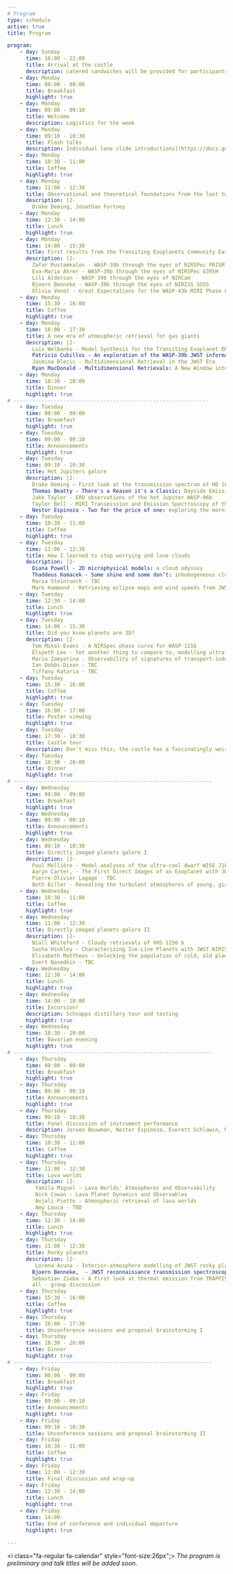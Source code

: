 ```yaml
---
# Program
type: schedule
active: true
title: Program

program:
    - day: Sunday
      time: 16:00 - 22:00
      title: Arrival at the castle
      description: catered sandwiches will be provided for participants arriving before 8 pm (we will have vegetarian options but not vegan) 
    - day: Monday 
      time: 08:00 - 09:00
      title: Breakfast 
      highlight: true
    - day: Monday 
      time: 09:00 - 09:10
      title: Welcome
      description: Logistics for the week 
    - day: Monday 
      time: 09:10 - 10:30
      title: Flash talks
      description: Individual [one slide introductions](https://docs.google.com/presentation/d/18J0rtAq73ZZNzH4ORtuhOesN-LiQlNdaet90mJl2QxA/edit?usp=sharing) (90 seconds per person)
    - day: Monday
      time: 10:30 - 11:00
      title: Coffee 
      highlight: true
    - day: Monday
      time: 11:00 - 12:30
      title: Observational and theoretical foundations from the last two decades of exoplanet atmosphere characterization
      description: |2-
        Drake Deming, Jonathan Fortney
    - day: Monday
      time: 12:30 - 14:00
      title: Lunch 
      highlight: true
    - day: Monday
      time: 14:00 - 15:30
      title: First results from the Transiting Exoplanets Community Early Release Science program
      description: |2-
        Zafar Rustamkalov - WASP-39b through the eyes of NIRSPec PRISM
        Eva-Maria Ahrer - WASP-39b through the eyes of NIRSPec G395H
        Lili Alderson - WASP-39b through the eyes of NIRCam
        Bjoern Benneke - WASP-39b through the eyes of NIRISS SOSS
        Olivia Venot - Great Expectations for the WASP-43b MIRI Phase Curve
    - day: Monday
      time: 15:30 - 16:00
      title: Coffee 
      highlight: true
    - day: Monday
      time: 16:00 - 17:30
      title: A new era of atmospheric retrieval for gas giants
      description: |2-
        Luis Welbanks - Model Synthesis for the Transiting Exoplanet ERS Program
        Patricio Cubillos - An exploration of the WASP-39b JWST information content: data constraints vs modeling biases
        Jasmina Blecic - Multidimensional Retrieval in the JWST Era 
        Ryan MacDonald - Multidimensional Retrievals: A New Window into Giant Exoplanet Atmospheres  
    - day: Monday
      time: 18:30 - 20:00
      title: Dinner 
      highlight: true
# ---------------------------------------------------------------
    - day: Tuesday
      time: 08:00 - 09:00
      title: Breakfast 
      highlight: true
    - day: Tuesday 
      time: 09:00 - 09:10
      title: Announcements
      highlight: true
    - day: Tuesday 
      time: 09:10 - 10:30
      title: Hot Jupiters galore 
      description: |2-
        Drake Deming – First look at the transmission spectrum of HD 189733b with NIRCam
        Thomas Beatty - There's a Reason it's a Classic: Dayside Emission from HD 189733b
        Jake Taylor - ERO observations of the hot Jupiter WASP-96b
        Taylor Bell - MIRI Transmission and Emission Spectroscopy of the Warm Jupiter WASP-80b
        Nestor Espinoza - Two for the price of one: exploring the morning and evening terminators of Hot Jupiters with JWST
    - day: Tuesday 
      time: 10:30 - 11:00
      title: Coffee 
      highlight: true
    - day: Tuesday 
      time: 11:00 - 12:30
      title: How I learned to stop worrying and love clouds 
      description: |2-
        Diana Powell - 2D microphysical models: a cloud odyssey
        Thaddeus Komacek - Some shine and some don’t: inhomogeneous cloud decks in the atmospheres of ultra-hot Jupiters
        Maria Steinrueck - TBC
        Mark Hammond - Retrieving eclipse maps and wind speeds from JWST observations of WASP-18b and other planets
    - day: Tuesday 
      time: 12:30 - 14:00
      title: Lunch 
      highlight: true
    - day: Tuesday 
      time: 14:00 - 15:30
      title: Did you know planets are 3D? 
      description: |2-
        Tom Mikal-Evans - A NIRSpec phase curve for WASP-121b
        Elspeth Lee - Yet another thing to compare to, modelling ultra hot Jupiters for high resolution spectroscopy
        Maria Zamyatina - Observability of signatures of transport-induced chemistry in clear atmospheres of hot gas giant exoplanets
        Ian Dobbs-Dixon - TBC
        Tiffany Kataria - TBC
    - day: Tuesday
      time: 15:30 - 16:00
      title: Coffee 
      highlight: true
    - day: Tuesday 
      time: 16:00 - 17:00
      title: Poster viewing 
      highlight: true
    - day: Tuesday 
      time: 17:30 - 18:30
      title: Castle tour 
      description: Don't miss this; the castle has a fascinatingly weird history! 
    - day: Tuesday
      time: 18:30 - 20:00
      title: Dinner 
      highlight: true
# ----------------------------------------------------------------
    - day: Wednesday 
      time: 08:00 - 09:00
      title: Breakfast 
      highlight: true
    - day: Wednesday
      time: 09:00 - 09:10
      title: Announcements
      highlight: true
    - day: Wednesday
      time: 09:10 - 10:30
      title: Directly imaged planets galore I
      description: |2-
        Paul Mollière - Model analyses of the ultra-cool dwarf WISE J1828 in the MIRI GTO team
        Aaryn Carter, - The First Direct Images of an Exoplanet with JWST
        Pierre-Olivier Lagage - TBC
        Beth Biller - Revealing the turbulent atmospheres of young, giant planets through variability monitoring and spectroscopy
    - day: Wednesday
      time: 10:30 - 11:00
      title: Coffee 
      highlight: true
    - day: Wednesday
      time: 11:00 - 12:30
      title: Directly imaged planets galore II
      description: |2-
        Niall Whiteford - Cloudy retrievals of VHS 1256 b
        Sasha Hinkley - Characterizing Ice-Line Planets with JWST NIRISS
        Elisabeth Matthews - Unlocking the population of cold, old planets around nearby stars using imaging and radial velocities
        Evert Nasedkin - TBC
    - day: Wednesday
      time: 12:30 - 14:00
      title: Lunch 
      highlight: true
    - day: Wednesday
      time: 14:00 - 18:00
      title: Excursion!
      description: Schnapps distillery tour and tasting
      highlight: true
    - day: Wednesday
      time: 18:30 - 20:00
      title: Bavarian evening 
      highlight: true
# ----------------------------------------------------------------
    - day: Thursday
      time: 08:00 - 09:00
      title: Breakfast 
      highlight: true
    - day: Thursday
      time: 09:00 - 09:10
      title: Announcements
      highlight: true
    - day: Thursday 
      time: 09:10 - 10:30
      title: Panel discussion of instrument performance
      description: Jeroen Bouwman, Nestor Espinoza, Everett Schlawin, Nicolas Crouzet, Polychronis Patapis 
    - day: Thursday 
      time: 10:30 - 11:00
      title: Coffee 
      highlight: true
    - day: Thursday
      time: 11:00 - 12:30
      title: Lava worlds 
      description: |2-
         Yamila Miguel - Lava Worlds' Atmospheres and Observability
         Nick Cowan - Lava Planet Dynamics and Observables
         Anjali Piette - Atmospheric retrieval of lava worlds
         Amy Louca - TBD
    - day: Thursday 
      time: 12:30 - 14:00
      title: Lunch 
      highlight: true
    - day: Thursday
      time: 11:00 - 12:30
      title: Rocky planets 
      description: |2- 
         Lorena Acuna - Interior-atmosphere modelling of JWST rocky planets
        Bjoern Benneke,  - JWST reconnaissance transmission spectroscopy of TRAPPIST-1 planets: first results
        Sebastian Zieba – A first look at thermal emission from TRAPPIST-1c
        all - group discussion
    - day: Thursday 
      time: 15:30 - 16:00
      title: Coffee 
      highlight: true
    - day: Thursday 
      time: 16:00 - 17:30
      title: Unconference sessions and proposal brainstorming I
    - day: Thursday 
      time: 18:30 - 20:00
      title: Dinner 
      highlight: true
# ----------------------------------------------------------------
    - day: Friday
      time: 08:00 - 09:00
      title: Breakfast 
      highlight: true
    - day: Friday
      time: 09:00 - 09:10
      title: Announcements
      highlight: true
    - day: Friday 
      time: 09:10 - 10:30
      title: Unconference sessions and proposal brainstorming II
    - day: Friday
      time: 10:30 - 11:00
      title: Coffee 
      highlight: true
    - day: Friday 
      time: 11:00 - 12:30
      title: Final discussion and wrap-up 
    - day: Friday
      time: 12:30 - 14:00
      title: Lunch 
      highlight: true
    - day: Friday
      time: 14:00-
      title: End of conference and individual departure 
      highlight: true

---
```


<i class="fa-regular fa-calendar" style="font-size:26px";></i> _The program is preliminary and talk titles will be added soon._
